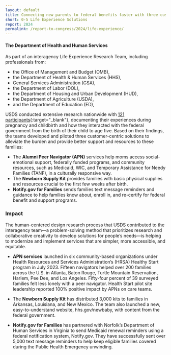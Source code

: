 ```yaml
---
layout: default
title: Connecting new parents to federal benefits faster with three customer-centered solutions
short: 0-5 Life Experience Solutions
report: 2024
permalink: /report-to-congress/2024/life-experience/
---
```

####  The Department of Health and Human Services

As part of an interagency Life Experience Research Team, including professionals from:

- the Office of Management and Budget (OMB),
- the Department of Health & Human Services (HHS), 
- General Services Administration (GSA), 
- the Department of Labor (DOL), 
- the Department of Housing and Urban Development (HUD), 
- the Department of Agriculture (USDA),
- and the Department of Education (ED),

USDS conducted extensive research nationwide with [121 participants](https://www.performance.gov/cx/life-experiences/having-a-child-and-early-childhood/){:target="_blank"}, documenting their experiences during pregnancy and childbirth and how they interacted with the federal government from the birth of their child to age five. Based on their findings, the teams developed and piloted three customer-centric solutions to alleviate the burden and provide better support and resources to these families:

- The **Alumni Peer Navigator (APN)** services help moms access social-emotional support, federally funded programs, and community resources, such as Medicaid, WIC, and Temporary Assistance for Needy Families (TANF), in a culturally responsive way.
- The **Newborn Supply Kit** provides families with basic physical supplies and resources crucial to the first few weeks after birth.
- **Notify.gov for Families** sends families text message reminders and guidance to help families know about, enroll in, and re-certify for federal benefit and support programs.

###  Impact

The human-centered design research process that USDS contributed to the interagency team—a problem-solving method that prioritizes research and collaborative creativity to develop solutions for people’s needs—is helping to modernize and implement services that are simpler, more accessible, and equitable.

- **APN services** launched in six community-based organizations under Health Resources and Services Administration’s (HRSA) Healthy Start program in July 2023. Fifteen navigators helped over 200 families across the U.S. in Atlanta, Baton Rouge, Turtle Mountain Reservation, Harlem, Pee Dee, and Los Angeles. Fifty-four percent of 39 surveyed families felt less lonely with a peer navigator. Health Start pilot site leadership reported 100% positive impact by APNs on care teams.

- The **Newborn Supply Kit** has distributed 3,000 kits to families in Arkansas, Louisiana, and New Mexico. The team also launched a new, easy-to-understand website, hhs.gov/newbaby, with content from the federal government. 

- **Notify.gov for Families** has partnered with Norfolk’s Department of Human Services in Virginia to send Medicaid renewal reminders using a federal notification system, Notify.gov. They have successfully sent over 5,000 text message reminders to help keep eligible families covered during the Public Health Emergency unwinding.

